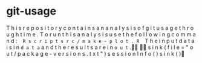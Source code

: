 # git-usage
T h i s r e p o s i t o r y c o n t a i n s a n a n a l y s i s o f g i t u s a g e t h r o u g h
t i m e .
T o r u n t h i s a n a l y s i s u s e t h e f o l l o w i n g c o m m a n d :
` ` `
R s c r i p t s r c / m a k e - p l o t . R
` ` `
T h e i n p u t d a t a i s i n ` d a t a ` a n d t h e r e s u l t s a r e i n ` o u t ` .

s i n k ( f i l e = " o u t / p a c k a g e - v e r s i o n s . t x t " )
s e s s i o n I n f o ( )
s i n k ( )

